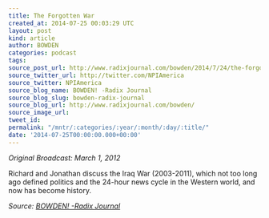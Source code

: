 ```yaml
---
title: The Forgotten War
created_at: 2014-07-25 00:03:29 UTC
layout: post
kind: article
author: BOWDEN
categories: podcast
tags: 
source_post_url: http://www.radixjournal.com/bowden/2014/7/24/the-forgotten-war
source_twitter_url: http://twitter.com/NPIAmerica
source_twitter: NPIAmerica
source_blog_name: BOWDEN! -Radix Journal
source_blog_slug: bowden-radix-journal
source_blog_url: http://www.radixjournal.com/bowden/
source_image_url: 
tweet_id: 
permalink: "/mntr/:categories/:year/:month/:day/:title/"
date: '2014-07-25T00:00:00.000+00:00'
---
```

<p><em>Original Broadcast: March 1, 2012</em></p>

<p>Richard and Jonathan discuss the Iraq War (2003-2011), which not too long ago defined politics and the 24-hour news cycle in the Western world, and now has become history.</p><div class="">
    <i>Source: <a href="http://www.radixjournal.com/bowden/">BOWDEN! -Radix Journal</a></i>
</div>
